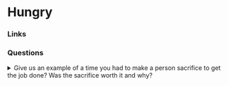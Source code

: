 # Hungry

### Links

### Questions

<details>
  <summary>Give us an example of a time you had to make a person sacrifice to get the job done? Was the sacrifice worth it and why?</summary>

I cannot say that an end justifies the means. Unfortunately, from time to time, an employee could lose motivation and effectiveness over time. I'm not sure if we can avoid it. So in this case, I can make a person sacrifice and involve another person in work. In my opinion, it is a win/win situation. The person gets a chance to change his routine and gets a new challenge in the feature.

</details>
